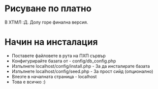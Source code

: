 # Рисуване по платно
В ХТМЛ :Д. Долу горе финална версия.

# Начин на инсталация
 - Поставете файловете в рута на ПХП сървър
 - Конфигурирайте базата от - config/db_config.php
 - Изпълнете localhost/config/install.php - За да инсталирате базата
 - Изпълнете localhost/config/seed.php - За прост сийд (опционално)
 - Влезте в началната страница - localhost
 - Това е всичко :)